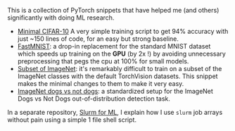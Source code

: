 This is a collection of PyTorch snippets that have helped me (and others) significantly with doing ML research.

* [Minimal CIFAR-10](minimal_cifar) A very simple training script to get 94% accuracy with just ~150 lines of code, for an easy but strong baseline.
* [FastMNIST](fast_mnist): a drop-in replacement for the standard MNIST dataset which speeds up training on the **GPU** (by 2x !) by avoiding unnecessary preprocessing that pegs the cpu at 100% for small models.
* [Subset of ImageNet](subset_of_imagenet): it's remarkably difficult to train on a subset of the ImageNet classes with the default TorchVision datasets. This snippet makes the minimal changes to them to make it very easy.
* [ImageNet dogs vs not dogs](imagenet_dogs_vs_notdogs): a standardized setup for the ImageNet Dogs vs Not Dogs out-of-distribution detection task.

In a separate repository, [Slurm for ML](https://github.com/y0ast/slurm-for-ml), I explain how I use `slurm` job arrays without pain using a simple 1 file shell script.
